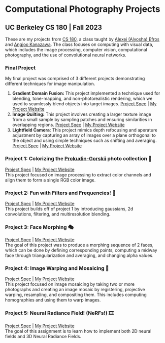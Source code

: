 # Computational Photography Projects
## UC Berkeley CS 180 | Fall 2023

These are my projects from [CS 180](https://inst.eecs.berkeley.edu/~cs180/fa23/), a class taught by [Alexei (Alyosha) Efros](http://www.eecs.berkeley.edu/~efros/) and [Angjoo Kanazawa](http://people.eecs.berkeley.edu/~kanazawa/). The class focuses on computing with visual data, which includes the image processing, computer vision, computational photography, and the use of convolutional neural networks.
### Final Project
My final project was comprised of 3 different projects demonstrating different techniques for image manipulation.
1. **Gradient Domain Fusion:** This project implemented a technique used for blending, tone-mapping, and non-photorealistic rendering, which we used to seamlessly blend objects into target images. [Project Spec](https://inst.eecs.berkeley.edu/~cs194-26/sp20/hw/gradient-domain-fusion/) | [My Project Website](https://htmlpreview.github.io/?https://github.com/jilliangoldberg/cs180-websites/blob/main/finalproject/index.html)
2. **Image Quilting:** This project involves creating a larger texture image from a small sample by sampling patches and ensuring similarities in overlapping regions. [Project Spec](https://yxw.cs.illinois.edu/course/CS445/F21/projects/quilting/ComputationalPhotography_ProjectQuilting.html) | [My Project Website](https://htmlpreview.github.io/?https://github.com/jilliangoldberg/cs180-websites/blob/main/finalproject/proj2-index.html)
3. **Lightfield Camera**: This project mimics depth refocusing and aperature adjustment by capturing an array of images over a plane orthogonal to the object and using simple techniques such as shifting and averaging. [Project Spec](https://inst.eecs.berkeley.edu/~cs194-26/fa17/hw/proj5/) | [My Project Website](https://htmlpreview.github.io/?https://github.com/jilliangoldberg/cs180-websites/blob/main/finalproject/proj3-index.html)

### Project 1: Colorizing the [Prokudin-Gorskii](https://www.loc.gov/collections/prokudin-gorskii/) photo collection 📸
[Project Spec](https://inst.eecs.berkeley.edu/~cs180/fa23/hw/proj1/) | [My Project Website](https://htmlpreview.github.io/?https://github.com/jilliangoldberg/cs180-websites/blob/main/proj1/proj1.html)
<br> This project focused on image processing to extract color channels and align them to form a single RGB color image.

### Project 2: Fun with Filters and Frequencies! 🍎
[Project Spec](https://inst.eecs.berkeley.edu/~cs180/fa23/hw/proj2/) | [My Project Website](https://htmlpreview.github.io/?https://github.com/jilliangoldberg/cs180-websites/blob/main/proj2/proj2.html)
<br> This project builds off of project 1 by introducing gaussians, 2d convolutions, filtering, and multiresolution blending.

### Project 3: Face Morphing 🎭
[Project Spec](https://inst.eecs.berkeley.edu/~cs180/fa23/hw/proj3/) | [My Project Website](https://htmlpreview.github.io/?https://github.com/jilliangoldberg/cs180-websites/blob/main/proj3/proj3.html)
<br> The goal of this project was to produce a morphing sequence of 2 faces, which can be done by defining corresponding points, computing a midway face through triangularization and averaging, and changing alpha values.

### Project 4: Image Warping and Mosaicing 🌅
[Project Spec](https://inst.eecs.berkeley.edu/~cs180/fa23/hw/proj4/) | [My Project Website](https://htmlpreview.github.io/?https://github.com/jilliangoldberg/cs180-websites/blob/main/proj4/proj4.html)
<br> This project focused on image mosaicing by taking two or more photographs and creating an image mosaic by registering, projective warping, resampling, and compositing them. This includes computing homographies and using them to warp images.

### Project 5: Neural Radiance Field! (NeRFs!) 🎞️
[Project Spec](https://inst.eecs.berkeley.edu/~cs180/fa23/hw/proj5/) | [My Project Website](https://htmlpreview.github.io/?https://github.com/jilliangoldberg/cs180-websites/blob/main/proj5/proj5.html)
<br> The goal of this assignment is to learn how to implement both 2D neural fields and 3D Neural Radiance Fields.
